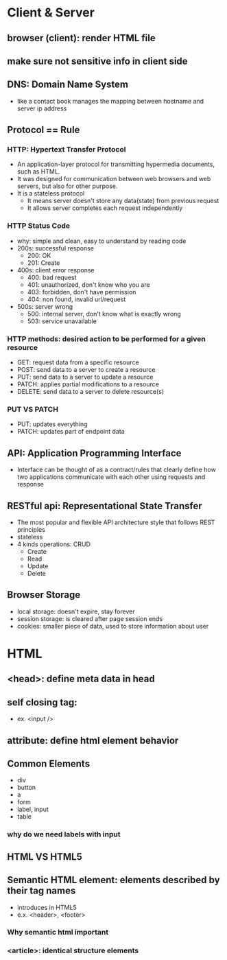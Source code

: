 # Client & Server
## browser (client): render HTML file
## make sure not sensitive info in client side
## DNS: Domain Name System
- like a contact book manages the mapping between hostname and server ip address
## Protocol == Rule
### HTTP: Hypertext Transfer Protocol
- An application-layer protocol for transmitting hypermedia documents, such as HTML.
- It was designed for communication between web browsers and web servers, but also for other purpose.
- It is a stateless protocol
  - It means server doesn't store any data(state) from previous request
  - It allows server completes each request independently
### HTTP Status Code
- why: simple and clean, easy to understand by reading code
- 200s: successful response
  - 200: OK
  - 201: Create
- 400s: client error response
  - 400: bad request
  - 401: unauthorized, don't know who you are
  - 403: forbidden, don't have permission
  - 404: non found, invalid url/request
- 500s: server wrong
  - 500: internal server, don't know what is exactly wrong
  - 503: service unavailable
### HTTP methods: desired action to be performed for a given resource
- GET: request data from a specific resource
- POST: send data to a server to create a resource
- PUT: send data to a server to update a resource
- PATCH: applies partial modifications to a resource
- DELETE: send data to a server to delete resource(s)
### PUT VS PATCH
- PUT: updates everything
- PATCH: updates part of endpoint data
## API: Application Programming Interface
- Interface can be thought of as a contract/rules that clearly define how two applications communicate with each other using requests and response
## RESTful api: Representational State Transfer
- The most popular and flexible API architecture style that follows REST principles
- stateless
- 4 kinds operations: CRUD
  - Create
  - Read
  - Update
  - Delete
## Browser Storage
- local storage: doesn't expire, stay forever
- session storage: is cleared after page session ends
- cookies: smaller piece of data, used to store information about user 

# HTML
## \<head>: define meta data in head
## self closing tag: 
- ex. \<input />
## attribute: define html element behavior
## Common Elements
- div
- button
- a
- form
- label, input
- table
### why do we need labels with input
## HTML VS HTML5
## Semantic HTML element: elements described by their tag names
- introduces in HTML5
- e.x. \<header>, \<footer>
### Why semantic html important
### \<article>: identical structure elements


